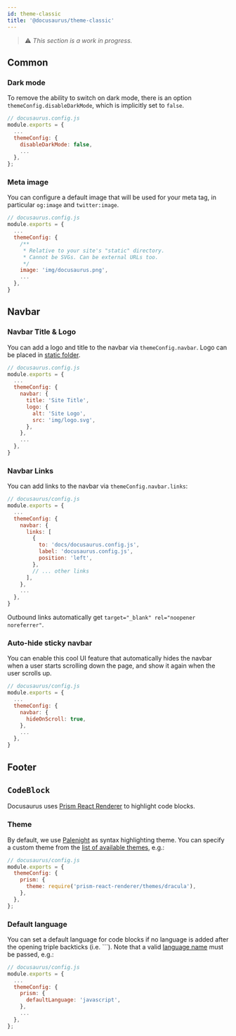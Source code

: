 ```yaml
---
id: theme-classic
title: '@docusaurus/theme-classic'
---
```


> :warning: _This section is a work in progress._

## Common

### Dark mode

To remove the ability to switch on dark mode, there is an option `themeConfig.disableDarkMode`, which is implicitly set to `false`.

```js
// docusaurus.config.js
module.exports = {
  ...
  themeConfig: {
    disableDarkMode: false,
    ...
  },
};
```

### Meta image

You can configure a default image that will be used for your meta tag, in particular `og:image` and `twitter:image`.

```js
// docusaurus.config.js
module.exports = {
  ...
  themeConfig: {
    /**
     * Relative to your site's "static" directory.
     * Cannot be SVGs. Can be external URLs too.
     */
    image: 'img/docusaurus.png',
    ...
  },
}
```

## Navbar

### Navbar Title & Logo

You can add a logo and title to the navbar via `themeConfig.navbar`. Logo can be placed in [static folder](static-assets.md).

```js
// docusaurus.config.js
module.exports = {
  ...
  themeConfig: {
    navbar: {
      title: 'Site Title',
      logo: {
        alt: 'Site Logo',
        src: 'img/logo.svg',
      },
    },
    ...
  },
}
```

### Navbar Links

You can add links to the navbar via `themeConfig.navbar.links`:

```js
// docusaurus/config.js
module.exports = {
  ...
  themeConfig: {
    navbar: {
      links: [
        {
          to: 'docs/docusaurus.config.js',
          label: 'docusaurus.config.js',
          position: 'left',
        },
        // ... other links
      ],
    },
    ...
  },
}
```

Outbound links automatically get `target="_blank" rel="noopener noreferrer"`.

### Auto-hide sticky navbar

You can enable this cool UI feature that automatically hides the navbar when a user starts scrolling down the page, and show it again when the user scrolls up.

```js
// docusaurus/config.js
module.exports = {
  ...
  themeConfig: {
    navbar: {
      hideOnScroll: true,
    },
    ...
  },
}
```

## Footer

## `CodeBlock`

Docusaurus uses [Prism React Renderer](https://github.com/FormidableLabs/prism-react-renderer) to highlight code blocks.

### Theme

By default, we use [Palenight](https://github.com/FormidableLabs/prism-react-renderer/blob/master/src/themes/palenight.js) as syntax highlighting theme. You can specify a custom theme from the [list of available themes](https://github.com/FormidableLabs/prism-react-renderer#theming), e.g.:

```js
// docusaurus/config.js
module.exports = {
  themeConfig: {
    prism: {
      theme: require('prism-react-renderer/themes/dracula'),
    },
  },
};
```

### Default language

You can set a default language for code blocks if no language is added after the opening triple backticks (i.e. ```). Note that a valid [language name](https://prismjs.com/#supported-languages) must be passed, e.g.:

```js
// docusaurus/config.js
module.exports = {
  ...
  themeConfig: {
    prism: {
      defaultLanguage: 'javascript',
    },
    ...
  },
};
```

